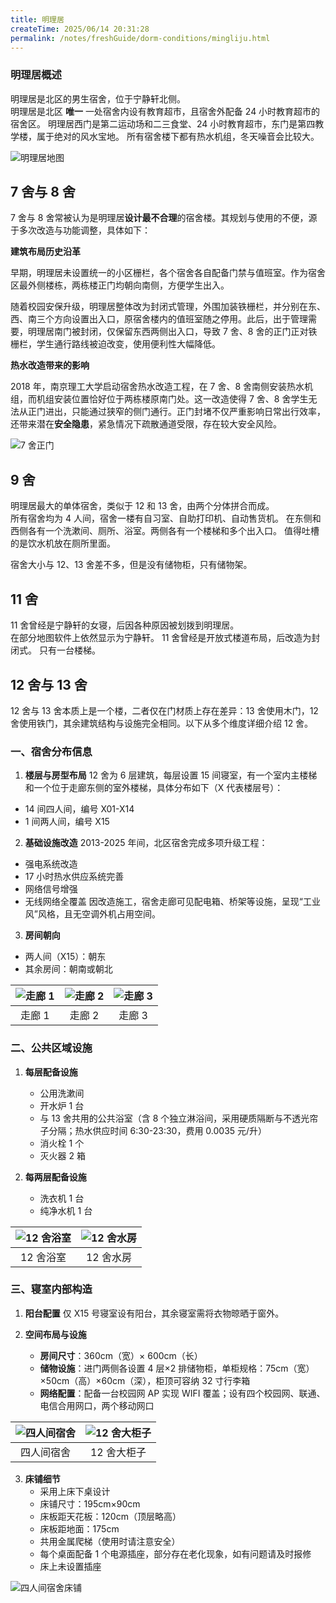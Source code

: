 ```yaml
---
title: 明理居
createTime: 2025/06/14 20:31:28
permalink: /notes/freshGuide/dorm-conditions/mingliju.html
---
```


### 明理居概述

明理居是北区的男生宿舍，位于宁静轩北侧。  
明理居是北区 **唯一** 一处宿舍内设有教育超市，且宿舍外配备 24 小时教育超市的宿舍区。
明理居西门是第二运动场和二三食堂、24 小时教育超市，东门是第四教学楼，属于绝对的风水宝地。
所有宿舍楼下都有热水机组，冬天噪音会比较大。


![明理居地图](../static/MLJ_MAP.jpg)

## 7 舍与 8 舍

7 舍与 8 舍常被认为是明理居**设计最不合理**的宿舍楼。其规划与使用的不便，源于多次改造与功能调整，具体如下：

**建筑布局历史沿革**

早期，明理居未设置统一的小区栅栏，各个宿舍各自配备门禁与值班室。作为宿舍区最外侧楼栋，两栋楼正门均朝向南侧，方便学生出入。

随着校园安保升级，明理居整体改为封闭式管理，外围加装铁栅栏，并分别在东、西、南三个方向设置出入口，原宿舍楼内的值班室随之停用。此后，出于管理需要，明理居南门被封闭，仅保留东西两侧出入口，导致 7 舍、8 舍的正门正对铁栅栏，学生通行路线被迫改变，使用便利性大幅降低。

**热水改造带来的影响**

2018 年，南京理工大学启动宿舍热水改造工程，在 7 舍、8 舍南侧安装热水机组，而机组安装位置恰好位于两栋楼原南门处。这一改造使得 7 舍、8 舍学生无法从正门进出，只能通过狭窄的侧门通行。正门封堵不仅严重影响日常出行效率，还带来潜在**安全隐患**，紧急情况下疏散通道受限，存在较大安全风险。

![7 舍正门](../static/MLJ_7_GATE.jpg)

## 9 舍

明理居最大的单体宿舍，类似于 12 和 13 舍，由两个分体拼合而成。  
所有宿舍均为 4 人间，宿舍一楼有自习室、自助打印机、自动售货机。
在东侧和西侧各有一个洗漱间、厕所、浴室。两侧各有一个楼梯和多个出入口。
值得吐槽的是饮水机放在厕所里面。

宿舍大小与 12、13 舍差不多，但是没有储物柜，只有储物架。


## 11 舍

11 舍曾经是宁静轩的女寝，后因各种原因被划拨到明理居。  
在部分地图软件上依然显示为宁静轩。
11 舍曾经是开放式楼道布局，后改造为封闭式。
只有一台楼梯。


## 12 舍与 13 舍

12 舍与 13 舍本质上是一个楼，二者仅在门材质上存在差异：13 舍使用木门，12 舍使用铁门，其余建筑结构与设施完全相同。以下从多个维度详细介绍 12 舍。


### 一、宿舍分布信息

1. **楼层与房型布局**
12 舍为 6 层建筑，每层设置 15 间寝室，有一个室内主楼梯和一个位于走廊东侧的室外楼梯，具体分布如下（X 代表楼层号）：

- 14 间四人间，编号 X01-X14
- 1 间两人间，编号 X15

2. **基础设施改造**
2013-2025 年间，北区宿舍完成多项升级工程：

- 强电系统改造
- 17 小时热水供应系统完善
- 网络信号增强
- 无线网络全覆盖
因改造施工，宿舍走廊可见配电箱、桥架等设施，呈现“工业风”风格，且无空调外机占用空间。

3. **房间朝向**

- 两人间（X15）：朝东
- 其余房间：朝南或朝北
  
| ![走廊 1](../static/MLJ_12__ZL%20(1).webp) | ![走廊 2](../static/MLJ_12__ZL%20(2).webp) | ![走廊 3](../static/MLJ_12__ZL%20(3).webp) |
|:---:|:---:|:---:|
| 走廊 1 | 走廊 2 | 走廊 3 |

### 二、公共区域设施

1. **每层配备设施**
    - 公用洗漱间
    - 开水炉 1 台
    - 与 13 舍共用的公共浴室（含 8 个独立淋浴间，采用硬质隔断与不透光帘子分隔；热水供应时间 6:30-23:30，费用 0.0035 元/升）
    - 消火栓 1 个
    - 灭火器 2 箱

2. **每两层配备设施**
    - 洗衣机 1 台
    - 纯净水机 1 台

| ![12 舍浴室](../static/MLJ_12_Showerroom.webp) | ![12 舍水房](../static/MLJ_12_SF1.webp) |
|:-:|:-:|
|12 舍浴室|12 舍水房|

### 三、寝室内部构造

1. **阳台配置**
仅 X15 号寝室设有阳台，其余寝室需将衣物晾晒于窗外。

2. **空间布局与设施**
   - **房间尺寸**：360cm（宽）× 600cm（长）
   - **储物设施**：进门两侧各设置 4 层×2 排储物柜，单柜规格：75cm（宽）×50cm（高）×60cm（深），柜顶可容纳 32 寸行李箱
   - **网络配置**：配备一台校园网 AP 实现 WIFI 覆盖；设有四个校园网、联通、电信合用网口，两个移动网口

| ![四人间宿舍](../static/MLG_12_4_1_compress.webp) | ![12 舍大柜子](../static/MLG_12_4_2.webp) |
|:-:|:-:|
| 四人间宿舍 | 12 舍大柜子 |

3. **床铺细节**
   - 采用上床下桌设计
   - 床铺尺寸：195cm×90cm
   - 床板距天花板：120cm（顶层略高）
   - 床板距地面：175cm
   - 共用金属爬梯（使用时请注意安全）
   - 每个桌面配备 1 个电源插座，部分存在老化现象，如有问题请及时报修
   - 床上未设置插座

![四人间宿舍床铺](../static/MLG_12_1.webp)
